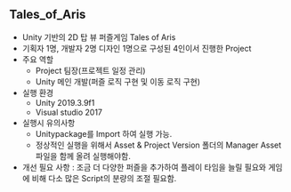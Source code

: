 ## Tales_of_Aris
+ Unity 기반의 2D 탑 뷰 퍼즐게임 Tales of Aris
+ 기획자 1명, 개발자 2명 디자인 1명으로 구성된 4인이서 진행한 Project
+ 주요 역할
	+ Project 팀장(프로젝트 일정 관리)
	+ Unity 메인 개발(퍼즐 로직 구현 및 이동 로직 구현)
+ 실행 환경
	+ Unity 2019.3.9f1
	+ Visual studio 2017
+ 실행시 유의사항
	+ Unitypackage를 Import 하여 실행 가능.
	+ 정상적인 실행을 위해서 Asset & Project Version 폴더의 Manager Asset 파일을 함께 올려 실행해야함.
+ 개선 필요 사항 : 조금 더 다양한 퍼즐을 추가하여 플레이 타임을 늘릴 필요와 게임에 비해 다소 많은 Script의 분량의 조절 필요함.
